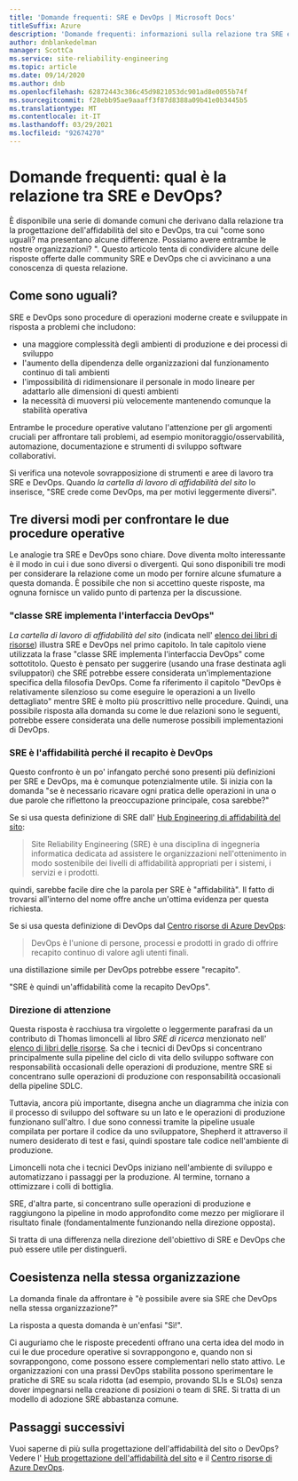 ```yaml
---
title: 'Domande frequenti: SRE e DevOps | Microsoft Docs'
titleSuffix: Azure
description: 'Domande frequenti: informazioni sulla relazione tra SRE e DevOps'
author: dnblankedelman
manager: ScottCa
ms.service: site-reliability-engineering
ms.topic: article
ms.date: 09/14/2020
ms.author: dnb
ms.openlocfilehash: 62872443c386c45d9821053dc901ad8e0055b74f
ms.sourcegitcommit: f28ebb95ae9aaaff3f87d8388a09b41e0b3445b5
ms.translationtype: MT
ms.contentlocale: it-IT
ms.lasthandoff: 03/29/2021
ms.locfileid: "92674270"
---
```

# <a name="frequently-asked-questions-whats-the-relationship-between-sre-and-devops"></a>Domande frequenti: qual è la relazione tra SRE e DevOps?

È disponibile una serie di domande comuni che derivano dalla relazione tra la progettazione dell'affidabilità del sito e DevOps, tra cui "come sono uguali? ma presentano alcune differenze. Possiamo avere entrambe le nostre organizzazioni? ". Questo articolo tenta di condividere alcune delle risposte offerte dalle community SRE e DevOps che ci avvicinano a una conoscenza di questa relazione.

## <a name="how-are-they-the-same"></a>Come sono uguali?

SRE e DevOps sono procedure di operazioni moderne create e sviluppate in risposta a problemi che includono:

- una maggiore complessità degli ambienti di produzione e dei processi di sviluppo
- l'aumento della dipendenza delle organizzazioni dal funzionamento continuo di tali ambienti
- l'impossibilità di ridimensionare il personale in modo lineare per adattarlo alle dimensioni di questi ambienti
- la necessità di muoversi più velocemente mantenendo comunque la stabilità operativa

Entrambe le procedure operative valutano l'attenzione per gli argomenti cruciali per affrontare tali problemi, ad esempio monitoraggio/osservabilità, automazione, documentazione e strumenti di sviluppo software collaborativi.

Si verifica una notevole sovrapposizione di strumenti e aree di lavoro tra SRE e DevOps. Quando _la cartella di lavoro di affidabilità del sito_ lo inserisce, "SRE crede come DevOps, ma per motivi leggermente diversi".

## <a name="three-different-ways-to-compare-the-two-operations-practices"></a>Tre diversi modi per confrontare le due procedure operative

Le analogie tra SRE e DevOps sono chiare. Dove diventa molto interessante è il modo in cui i due sono diversi o divergenti. Qui sono disponibili tre modi per considerare la relazione come un modo per fornire alcune sfumature a questa domanda. È possibile che non si accettino queste risposte, ma ognuna fornisce un valido punto di partenza per la discussione.

### <a name="class-sre-implements-interface-devops"></a>"classe SRE implementa l'interfaccia DevOps"

_La cartella di lavoro di affidabilità del sito_ (indicata nell' [elenco dei libri di risorse](../resources/books.md)) illustra SRE e DevOps nel primo capitolo. In tale capitolo viene utilizzata la frase "classe SRE implementa l'interfaccia DevOps" come sottotitolo. Questo è pensato per suggerire (usando una frase destinata agli sviluppatori) che SRE potrebbe essere considerata un'implementazione specifica della filosofia DevOps. Come fa riferimento il capitolo "DevOps è relativamente silenzioso su come eseguire le operazioni a un livello dettagliato" mentre SRE è molto più proscrittivo nelle procedure. Quindi, una possibile risposta alla domanda su come le due relazioni sono le seguenti, potrebbe essere considerata una delle numerose possibili implementazioni di DevOps.

### <a name="sre-is-to-reliability-as-devops-is-to-delivery"></a>SRE è l'affidabilità perché il recapito è DevOps

Questo confronto è un po' infangato perché sono presenti più definizioni per SRE e DevOps, ma è comunque potenzialmente utile. Si inizia con la domanda "se è necessario ricavare ogni pratica delle operazioni in una o due parole che riflettono la preoccupazione principale, cosa sarebbe?"

Se si usa questa definizione di SRE dall' [Hub Engineering di affidabilità del sito](../index.yml):

> Site Reliability Engineering (SRE) è una disciplina di ingegneria informatica dedicata ad assistere le organizzazioni nell'ottenimento in modo sostenibile dei livelli di affidabilità appropriati per i sistemi, i servizi e i prodotti.

quindi, sarebbe facile dire che la parola per SRE è "affidabilità". Il fatto di trovarsi all'interno del nome offre anche un'ottima evidenza per questa richiesta.

Se si usa questa definizione di DevOps dal [Centro risorse di Azure DevOps](/azure/devops/learn/):

> DevOps è l'unione di persone, processi e prodotti in grado di offrire recapito continuo di valore agli utenti finali.

una distillazione simile per DevOps potrebbe essere "recapito".

"SRE è quindi un'affidabilità come la recapito DevOps".

### <a name="direction-of-attention"></a>Direzione di attenzione

Questa risposta è racchiusa tra virgolette o leggermente parafrasi da un contributo di Thomas limoncelli al libro _SRE di ricerca_ menzionato nell' [elenco di libri delle risorse](../resources/books.md). Sa che i tecnici di DevOps si concentrano principalmente sulla pipeline del ciclo di vita dello sviluppo software con responsabilità occasionali delle operazioni di produzione, mentre SRE si concentrano sulle operazioni di produzione con responsabilità occasionali della pipeline SDLC.

Tuttavia, ancora più importante, disegna anche un diagramma che inizia con il processo di sviluppo del software su un lato e le operazioni di produzione funzionano sull'altro. I due sono connessi tramite la pipeline usuale compilata per portare il codice da uno sviluppatore, Shepherd it attraverso il numero desiderato di test e fasi, quindi spostare tale codice nell'ambiente di produzione.

Limoncelli nota che i tecnici DevOps iniziano nell'ambiente di sviluppo e automatizzano i passaggi per la produzione. Al termine, tornano a ottimizzare i colli di bottiglia.

SRE, d'altra parte, si concentrano sulle operazioni di produzione e raggiungono la pipeline in modo approfondito come mezzo per migliorare il risultato finale (fondamentalmente funzionando nella direzione opposta).

Si tratta di una differenza nella direzione dell'obiettivo di SRE e DevOps che può essere utile per distinguerli.

## <a name="coexistence-in-the-same-organization"></a>Coesistenza nella stessa organizzazione

La domanda finale da affrontare è "è possibile avere sia SRE che DevOps nella stessa organizzazione?"

La risposta a questa domanda è un'enfasi "Sì!".

Ci auguriamo che le risposte precedenti offrano una certa idea del modo in cui le due procedure operative si sovrappongono e, quando non si sovrappongono, come possono essere complementari nello stato attivo. Le organizzazioni con una prassi DevOps stabilita possono sperimentare le pratiche di SRE su scala ridotta (ad esempio, provando SLIs e SLOs) senza dover impegnarsi nella creazione di posizioni o team di SRE. Si tratta di un modello di adozione SRE abbastanza comune.

## <a name="next-steps"></a>Passaggi successivi

Vuoi saperne di più sulla progettazione dell'affidabilità del sito o DevOps? Vedere l' [Hub progettazione dell'affidabilità del sito](../index.yml) e il [Centro risorse di Azure DevOps](/azure/devops/learn/).